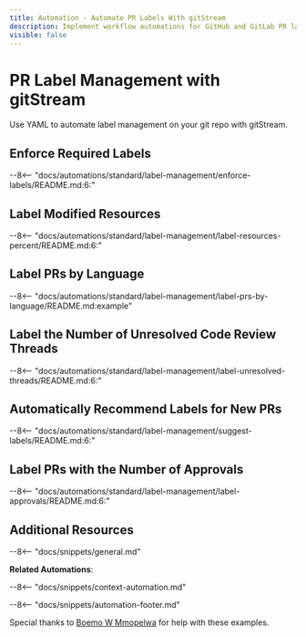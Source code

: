 ```yaml
---
title: Automation - Automate PR Labels With gitStream
description: Implement workflow automations for GitHub and GitLab PR labels.
visible: false
---
```

# PR Label Management with gitStream

Use YAML to automate label management on your git repo with gitStream.

<a name="enforce-required-labels"></a>
## Enforce Required Labels
--8<-- "docs/automations/standard/label-management/enforce-labels/README.md:6:"

<a name="label-changed-resources"></a>
## Label Modified Resources
--8<-- "docs/automations/standard/label-management/label-resources-percent/README.md:6:"

<a name="label-languages"></a>
## Label PRs by Language
--8<-- "docs/automations/standard/label-management/label-prs-by-language/README.md:example"

<a name="label-unresolved-threads"></a>
## Label the Number of Unresolved Code Review Threads
--8<-- "docs/automations/standard/label-management/label-unresolved-threads/README.md:6:"

<a name="suggest-labels"></a>
## Automatically Recommend Labels for New PRs
--8<-- "docs/automations/standard/label-management/suggest-labels/README.md:6:"

<a name="label-approvals"></a>
## Label PRs with the Number of Approvals
--8<-- "docs/automations/standard/label-management/label-approvals/README.md:6:"

## Additional Resources

--8<-- "docs/snippets/general.md"

**Related Automations**:

--8<-- "docs/snippets/context-automation.md"

--8<-- "docs/snippets/automation-footer.md"

Special thanks to [Boemo W Mmopelwa](https://github.com/xTrilton) for help with these examples.
